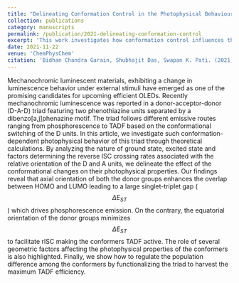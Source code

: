 ```yaml
---
title: "Delineating Conformation Control in the Photophysical Behaviour of a Molecular Donor–Acceptor–Donor Triad"
collection: publications
category: manuscripts
permalink: /publication/2021-delineating-conformation-control
excerpt: 'This work investigates how conformation control influences the photophysical behavior of a molecular donor–acceptor–donor triad.'
date: 2021-11-22
venue: 'ChemPhysChem'
citation: 'Bidhan Chandra Garain, Shubhajit Das, Swapan K. Pati. (2021). &quot;Delineating Conformation Control in the Photophysical Behaviour of a Molecular Donor–Acceptor–Donor Triad.&quot; <i>ChemPhysChem</i>, 22(22), 2297-2304.'
---
```

Mechanochromic luminescent materials, exhibiting a change in luminescence behavior under external stimuli have emerged as one of the promising candidates for upcoming efficient OLEDs. Recently mechanochromic luminescence was reported in a donor-acceptor-donor (D-A-D) triad featuring two phenothiazine units separated by a dibenzo[a,j]phenazine motif. The triad follows different emissive routes ranging from phosphorescence to TADF based on the conformational switching of the D units. In this article, we investigate such conformation-dependent photophysical behavior of this triad through theoretical calculations. By analyzing the nature of ground state, excited state and factors determining the reverse ISC crossing rates associated with the relative orientation of the D and A units, we delineate the effect of the conformational changes on their photophysical properties. Our findings reveal that axial orientation of both the donor groups enhances the overlap between HOMO and LUMO leading to a large singlet-triplet gap ($$\Delta E_{ST}$$) which drives phosphorescence emission. On the contrary, the equatorial orientation of the donor groups minimizes $$\Delta E_{ST}$$ to facilitate rISC making the conformers TADF active. The role of several geometric factors affecting the photophysical properties of the conformers is also highlighted. Finally, we show how to regulate the population difference among the conformers by functionalizing the triad to harvest the maximum TADF efficiency.
